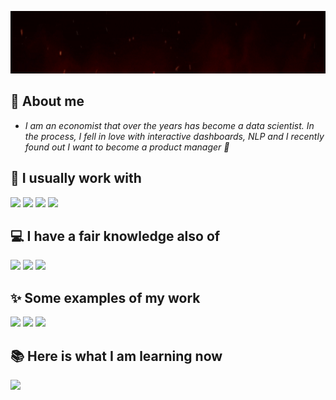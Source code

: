 <p align="center">
<img src="https://raw.githubusercontent.com/slashlan/slashlan/main/name%26skills_banner_github.gif" width="900" height="100"/>
</p>

## 	:wave: About me
 
- *I am an economist that over the years has become a data scientist. In the process, I fell in love with interactive dashboards, NLP and I recently found out I want to become a product manager :pushpin:*


## :briefcase: I usually work with
<code><img width="10%" src="https://www.vectorlogo.zone/logos/jupyter/jupyter-ar21.svg"></code>
<code><img width="10%" src="https://www.vectorlogo.zone/logos/python/python-ar21.svg"></code>
<code><img width="10%" src="https://www.vectorlogo.zone/logos/tensorflow/tensorflow-ar21.svg"></code>
<code><img width="10%" src="https://www.vectorlogo.zone/logos/sqlite/sqlite-ar21.svg"></code>

## :computer: I have a fair knowledge also of
<code><img width="10%" src="https://www.vectorlogo.zone/logos/microsoft_powerbi/microsoft_powerbi-ar21.svg"></code>
<code><img width="10%" src="https://www.vectorlogo.zone/logos/apache_spark/apache_spark-ar21.svg"></code>
<code><img width="10%" src="https://www.vectorlogo.zone/logos/figma/figma-ar21.svg"></code>

## :sparkles: Some examples of my work 
<img src="https://github-readme-stats.vercel.app/api/pin/?username=WomenPlusPlus&repo=deploy-impact-22-openedu-e"/>
<img src="https://github-readme-stats.vercel.app/api/pin/?username=slashlan&repo=standupcomedynlp"/>
<img src="https://github-readme-stats.vercel.app/api/pin/?username=slashlan&repo=businessprojects"/>

## :books: Here is what I am learning now
<code><img width="10%" src="https://www.vectorlogo.zone/logos/microsoft_azure/microsoft_azure-ar21.svg"></code>



<!--
**slashlan/slashlan** is a ✨ _special_ ✨ repository because its `README.md` (this file) appears on your GitHub profile.

Here are some ideas to get you started:

<p align="center">
<img src="https://github.com/slashlan/slashlan/blob/main/gif_data_scientist_1.gif" width="600" height="300"/>
</p>


- 🔭 I’m currently working on ...
- 🌱 I’m currently learning ...
- 👯 I’m looking to collaborate on ...
- 🤔 I’m looking for help with ...
- 💬 Ask me about ...
- 📫 How to reach me: ...
- 😄 Pronouns: ...
- ⚡ Fun fact: ...
-->


